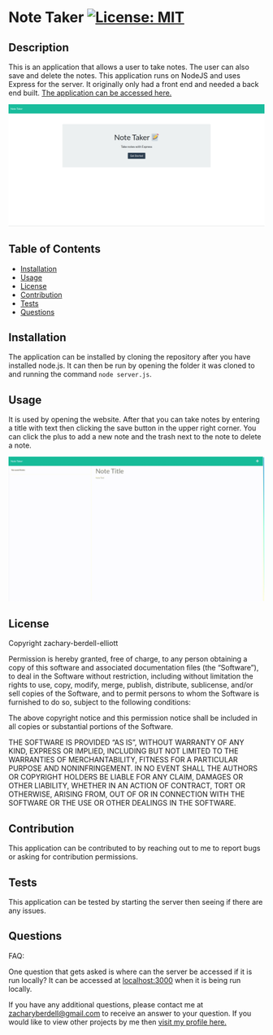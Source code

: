 # Note Taker [![License: MIT](https://img.shields.io/badge/License-MIT-yellow.svg)](https://opensource.org/licenses/MIT)

## Description
This is an application that allows a user to take notes. The user can also save and delete the notes. This application runs on NodeJS and uses Express for the server. It originally only had a front end and needed a back end built. [The application can be accessed here.](https://gentle-reaches-16409.herokuapp.com/)

![Picture of the index of the site with the button to get started.](./assets/site-image.png)

## Table of Contents
* [Installation](#installation)
* [Usage](#usage)
* [License](#license)
* [Contribution](#contribution)
* [Tests](#tests)
* [Questions](#questions)

## Installation 
The application can be installed by cloning the repository after you have installed node.js. It can then be run by opening the folder it was cloned to and running the command ```node server.js```.

## Usage 
It is used by opening the website. After that you can take notes by entering a title with text then clicking the save button in the upper right corner. You can click the plus to add a new note and the trash next to the note to delete a note.

![Demo of the site](./assets/note-taker-demo.gif)

## License 
Copyright zachary-berdell-elliott

Permission is hereby granted, free of charge, to any person obtaining a copy of this software and associated documentation files (the “Software”), to deal in the Software without restriction, including without limitation the rights to use, copy, modify, merge, publish, distribute, sublicense, and/or sell copies of the Software, and to permit persons to whom the Software is furnished to do so, subject to the following conditions:

  The above copyright notice and this permission notice shall be included in all copies or substantial portions of the Software.
    
  THE SOFTWARE IS PROVIDED “AS IS”, WITHOUT WARRANTY OF ANY KIND, EXPRESS OR IMPLIED, INCLUDING BUT NOT LIMITED TO THE WARRANTIES OF MERCHANTABILITY, FITNESS FOR A PARTICULAR PURPOSE AND NONINFRINGEMENT. IN NO EVENT SHALL THE AUTHORS OR COPYRIGHT HOLDERS BE LIABLE FOR ANY CLAIM, DAMAGES OR OTHER LIABILITY, WHETHER IN AN ACTION OF CONTRACT, TORT OR OTHERWISE, ARISING FROM, OUT OF OR IN CONNECTION WITH THE SOFTWARE OR THE USE OR OTHER DEALINGS IN THE SOFTWARE.

## Contribution 
This application can be contributed to by reaching out to me to report bugs or asking for contribution permissions.

## Tests 
This application can be tested by starting the server then seeing if there are any issues.

## Questions 
FAQ: 

One question that gets asked is where can the server be accessed if it is run locally? It can be accessed at [localhost:3000](localhost:3000) when it is being run locally.

If you have any additional questions, please contact me at zacharyberdell@gmail.com to receive an answer to your question. If you would like to view other projects by me then [visit my profile here.](https://github.com/zachary-berdell-elliott)
